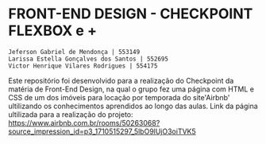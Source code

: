 # FRONT-END DESIGN - CHECKPOINT FLEXBOX e + 

    Jeferson Gabriel de Mendonça | 553149 
    Larissa Estella Gonçalves dos Santos | 552695 
    Victor Henrique Vilares Rodrigues | 554175

  Este repositório foi desenvolvido para a realização do Checkpoint da matéria de Front-End Design, na qual o grupo fez uma página com HTML e CSS de um dos imóveis para locação por temporada do site'Airbnb' ultilizando os conhecimentos aprendidos ao longo das aulas. 
 Link da página ultilizada para a realização do projeto: https://www.airbnb.com.br/rooms/50263068?source_impression_id=p3_1710515297_5lbO9lUjO3oiTVK5
